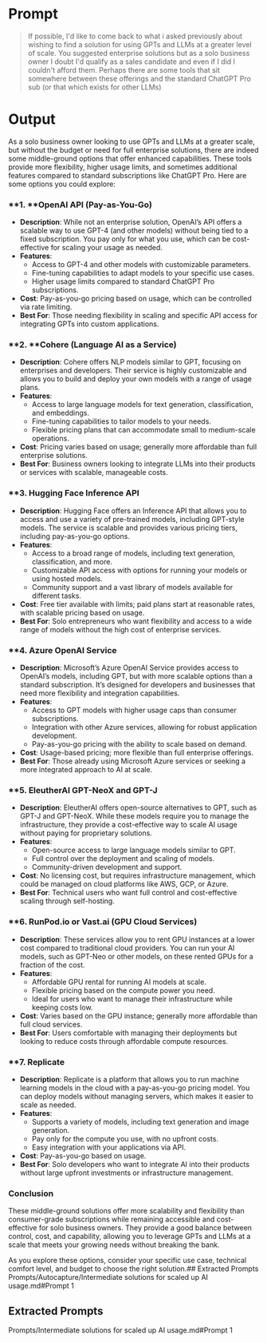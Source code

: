 # Prompt

> If possible, I'd like to come back to what i asked previously about wishing to find a solution for using GPTs and LLMs at a greater level of scale. You suggested enterprise solutions but as a solo business owner I doubt I'd qualify as a sales candidate and even if I did I couldn't afford them. Perhaps there are some tools that sit somewhere between these offerings and the standard ChatGPT Pro sub (or that which exists for other LLMs)

# Output

As a solo business owner looking to use GPTs and LLMs at a greater scale, but without the budget or need for full enterprise solutions, there are indeed some middle-ground options that offer enhanced capabilities. These tools provide more flexibility, higher usage limits, and sometimes additional features compared to standard subscriptions like ChatGPT Pro. Here are some options you could explore:

### \*\*1. \*\*OpenAI API (Pay-as-You-Go)

- **Description**: While not an enterprise solution, OpenAI’s API offers a scalable way to use GPT-4 (and other models) without being tied to a fixed subscription. You pay only for what you use, which can be cost-effective for scaling your usage as needed.
- **Features**:
  - Access to GPT-4 and other models with customizable parameters.
  - Fine-tuning capabilities to adapt models to your specific use cases.
  - Higher usage limits compared to standard ChatGPT Pro subscriptions.
- **Cost**: Pay-as-you-go pricing based on usage, which can be controlled via rate limiting.
- **Best For**: Those needing flexibility in scaling and specific API access for integrating GPTs into custom applications.

### \*\*2. \*\*Cohere (Language AI as a Service)

- **Description**: Cohere offers NLP models similar to GPT, focusing on enterprises and developers. Their service is highly customizable and allows you to build and deploy your own models with a range of usage plans.
- **Features**:
  - Access to large language models for text generation, classification, and embeddings.
  - Fine-tuning capabilities to tailor models to your needs.
  - Flexible pricing plans that can accommodate small to medium-scale operations.
- **Cost**: Pricing varies based on usage; generally more affordable than full enterprise solutions.
- **Best For**: Business owners looking to integrate LLMs into their products or services with scalable, manageable costs.

### \*\*3. Hugging Face Inference API

- **Description**: Hugging Face offers an Inference API that allows you to access and use a variety of pre-trained models, including GPT-style models. The service is scalable and provides various pricing tiers, including pay-as-you-go options.
- **Features**:
  - Access to a broad range of models, including text generation, classification, and more.
  - Customizable API access with options for running your models or using hosted models.
  - Community support and a vast library of models available for different tasks.
- **Cost**: Free tier available with limits; paid plans start at reasonable rates, with scalable pricing based on usage.
- **Best For**: Solo entrepreneurs who want flexibility and access to a wide range of models without the high cost of enterprise services.

### \*\*4. Azure OpenAI Service

- **Description**: Microsoft’s Azure OpenAI Service provides access to OpenAI’s models, including GPT, but with more scalable options than a standard subscription. It’s designed for developers and businesses that need more flexibility and integration capabilities.
- **Features**:
  - Access to GPT models with higher usage caps than consumer subscriptions.
  - Integration with other Azure services, allowing for robust application development.
  - Pay-as-you-go pricing with the ability to scale based on demand.
- **Cost**: Usage-based pricing; more flexible than full enterprise offerings.
- **Best For**: Those already using Microsoft Azure services or seeking a more integrated approach to AI at scale.

### \*\*5. EleutherAI GPT-NeoX and GPT-J

- **Description**: EleutherAI offers open-source alternatives to GPT, such as GPT-J and GPT-NeoX. While these models require you to manage the infrastructure, they provide a cost-effective way to scale AI usage without paying for proprietary solutions.
- **Features**:
  - Open-source access to large language models similar to GPT.
  - Full control over the deployment and scaling of models.
  - Community-driven development and support.
- **Cost**: No licensing cost, but requires infrastructure management, which could be managed on cloud platforms like AWS, GCP, or Azure.
- **Best For**: Technical users who want full control and cost-effective scaling through self-hosting.

### \*\*6. RunPod.io or Vast.ai (GPU Cloud Services)

- **Description**: These services allow you to rent GPU instances at a lower cost compared to traditional cloud providers. You can run your AI models, such as GPT-Neo or other models, on these rented GPUs for a fraction of the cost.
- **Features**:
  - Affordable GPU rental for running AI models at scale.
  - Flexible pricing based on the compute power you need.
  - Ideal for users who want to manage their infrastructure while keeping costs low.
- **Cost**: Varies based on the GPU instance; generally more affordable than full cloud services.
- **Best For**: Users comfortable with managing their deployments but looking to reduce costs through affordable compute resources.

### \*\*7. Replicate

- **Description**: Replicate is a platform that allows you to run machine learning models in the cloud with a pay-as-you-go pricing model. You can deploy models without managing servers, which makes it easier to scale as needed.
- **Features**:
  - Supports a variety of models, including text generation and image generation.
  - Pay only for the compute you use, with no upfront costs.
  - Easy integration with your applications via API.
- **Cost**: Pay-as-you-go based on usage.
- **Best For**: Solo developers who want to integrate AI into their products without large upfront investments or infrastructure management.

### Conclusion

These middle-ground solutions offer more scalability and flexibility than consumer-grade subscriptions while remaining accessible and cost-effective for solo business owners. They provide a good balance between control, cost, and capability, allowing you to leverage GPTs and LLMs at a scale that meets your growing needs without breaking the bank.

As you explore these options, consider your specific use case, technical comfort level, and budget to choose the right solution.## Extracted Prompts
Prompts/Autocapture/Intermediate solutions for scaled up AI usage.md#Prompt 1

## Extracted Prompts

Prompts/Intermediate solutions for scaled up AI usage.md#Prompt 1






